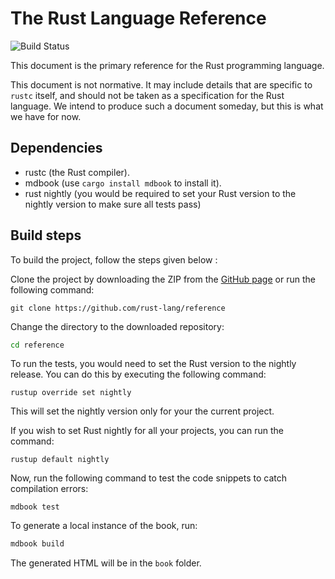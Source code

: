 # The Rust Language Reference

![Build Status](https://github.com/rust-lang-cn/reference-cn/workflows/CI/badge.svg)

This document is the primary reference for the Rust programming language.

This document is not normative. It may include details that are specific
to `rustc` itself, and should not be taken as a specification for the
Rust language. We intend to produce such a document someday, but this is
what we have for now.

## Dependencies

- rustc (the Rust compiler).
- mdbook (use `cargo install mdbook` to install it).
- rust nightly (you would be required to set your Rust version to the nightly version to make sure all tests pass)

## Build steps

To build the project, follow the steps given below :

Clone the project by downloading the ZIP from the [GitHub page](https://github.com/rust-lang/reference) or
run the following command:

```
git clone https://github.com/rust-lang/reference
```

Change the directory to the downloaded repository:

```sh
cd reference
```

To run the tests, you would need to set the Rust version to the nightly release. You can do this by executing the following command:

```shell
rustup override set nightly
```

This will set the nightly version only for your the current project.

If you wish to set Rust nightly for all your projects, you can run the command: 

```shell
rustup default nightly
```

Now, run the following command to test the code snippets to catch compilation errors:

```shell
mdbook test
```


To generate a local instance of the book, run:

```sh
mdbook build
```

The generated HTML will be in the `book` folder.
